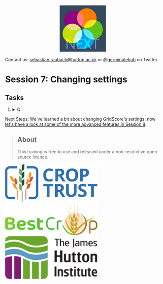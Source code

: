 <!-- Use these horrible HTML tag attributes because Markdown only supports limited HTML/CSS -->
<p align="center">
  <img src="img/gridscore.svg" width="150" alt="GridScore">
</p>

Contact us: [sebastian.raubach@hutton.ac.uk](mailto:sebastian.raubach@hutton.ac.uk) or [@germinatehub](https://www.twitter.com/germinatehub) on Twitter.

# Session 7: Changing settings



## Tasks

1. <details><summary>Q</summary>A</details>

Next Steps:  We've learned a bit about changing GridScore's settings, now [let's have a look at some of the more advanced features in Session 8](session-8.html).

> ## About
> This training is free to use and released under a non-restrictive open source licence.

<div class="logos">
  <img src="img/crop-trust.svg" width="300" alt="Crop Trust">
  <img src="img/best-crop.svg" width="300" alt="BEST-CROP">
  <img src="img/hutton.svg" width="300" alt="The James Hutton Institute">
</div>